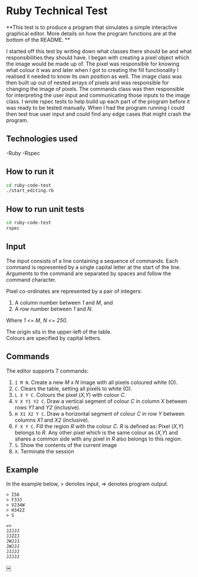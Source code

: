 # Ruby Technical Test  

**This test is to produce a program that simulates a simple interactive graphical editor. More details on how the program functions are at the bottom of the README. **

I started off this test by writing down what classes there should be and what responsibilities they should have. I began with creating a pixel object which the image would be made up of. The pixel was responsible for knowing what colour it was and later when I got to creating the fill functionality I realised it needed to know its own position as well. The image class was then built up out of nested arrays of pixels and was responsible for changing the image of pixels. The commands class was then responsible for interpreting the user input and communicating those inputs to the image class.
I wrote rspec tests to help build up each part of the program before it was ready to be tested manually. When I had the program running I could then test true user input and could find any edge cases that might crash the program.


Technologies used
----
-Ruby
-Rspec

How to run it
----
```sh
cd ruby-code-test
./start_editing.rb
```

How to run unit tests
----
```sh
cd ruby-code-test
rspec
```

## Input

The input consists of a line containing a sequence of commands. Each command is represented by a single capital letter at the start of the line. 
Arguments to the command are separated by spaces and follow the command character.

Pixel co-ordinates are represented by a pair of integers: 

1. A column number between _1_ and _M_, and 
2. A row number between _1_ and _N_. 

Where _1 <= M_, _N <= 250_. 

The origin sits in the upper-left of the table.  
Colours are specified by capital letters. 

## Commands

The editor supports 7 commands:

1. `I M N`. Create a new _M x N_ image with all pixels coloured white (O).
2. `C`. Clears the table, setting all pixels to white (O).
3. `L X Y C`. Colours the pixel (_X,Y_) with colour _C_.
4. `V X Y1 Y2 C`. Draw a vertical segment of colour _C_ in column X between rows _Y1_ and _Y2_ (inclusive).
5. `H X1 X2 Y C`. Draw a horizontal segment of colour _C_ in row _Y_ between columns _X1_ and _X2_ (inclusive).
6. `F X Y C`. Fill the region _R_ with the colour _C_. _R_ is defined as: Pixel (_X,Y_) belongs to _R_. Any other pixel which is the same colour as (_X,Y_) and shares a common side with any pixel in _R_ also belongs to this region.
7. `S`. Show the contents of the current image
8. `X`. Terminate the session

## Example

In the example below, > denotes input, => denotes program output.

```
> I56 
> F33J 
> V234W 
> H342Z 
> S

=>
JJJJJ
JJZZJ
JWJJJ
JWJJJ
JJJJJ
JJJJJ
```


￼